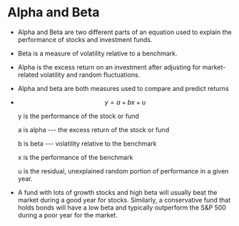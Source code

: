 # Alpha and Beta

- Alpha and Beta are two different parts of an equation used to explain the performance of stocks and investment funds.

- Beta is a measure of volatility relative to a benchmark.

- Alpha is the excess return on an investment after adjusting for market-related volatility and random fluctuations.

- Alpha and beta are both measures used to compare and predict returns

- $$
  y = a + bx + u
  $$

   y is the performance of the stock or fund

   a is alpha --- the excess return of the stock or fund

   b is beta --- volatility relative to the benchmark

   x is the performance of the benchmark

   u is the residual, unexplained random portion of performance in a given year.

- A fund with lots of growth stocks and high beta will usually beat the market during a good year for stocks. Similarly, a conservative fund that holds bonds will have a low beta and typically outperform the S&P 500 during a poor year for the market.